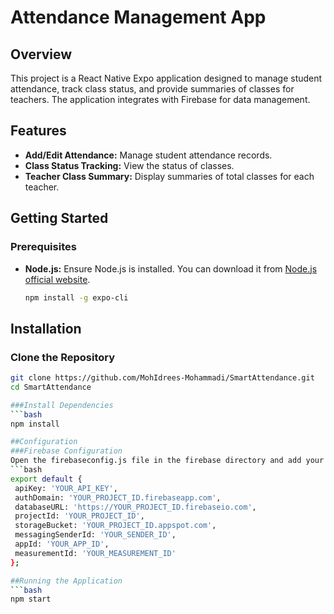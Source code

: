 # Attendance Management App

## Overview

This project is a React Native Expo application designed to manage student attendance, track class status, and provide summaries of classes for teachers. The application integrates with Firebase for data management.

## Features

- **Add/Edit Attendance:** Manage student attendance records.
- **Class Status Tracking:** View the status of classes.
- **Teacher Class Summary:** Display summaries of total classes for each teacher.

## Getting Started

### Prerequisites

- **Node.js:** Ensure Node.js is installed. You can download it from [Node.js official website](https://nodejs.org/).

  ```bash
  npm install -g expo-cli


## Installation
### Clone the Repository


 ```bash
git clone https://github.com/MohIdrees-Mohammadi/SmartAttendance.git
cd SmartAttendance

###Install Dependencies
```bash
npm install

##Configuration
###Firebase Configuration
Open the firebaseconfig.js file in the firebase directory and add your Firebase settings:
```bash
export default {
  apiKey: 'YOUR_API_KEY',
  authDomain: 'YOUR_PROJECT_ID.firebaseapp.com',
  databaseURL: 'https://YOUR_PROJECT_ID.firebaseio.com',
  projectId: 'YOUR_PROJECT_ID',
  storageBucket: 'YOUR_PROJECT_ID.appspot.com',
  messagingSenderId: 'YOUR_SENDER_ID',
  appId: 'YOUR_APP_ID',
  measurementId: 'YOUR_MEASUREMENT_ID'
};

##Running the Application
```bash
npm start
